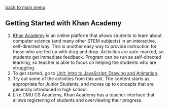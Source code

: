 [back to main menu](https://lindsaycullum.github.io/cs-resource-instructions)

## Getting Started with Khan Academy

<ol>
  <li><a href="https://www.khanacademy.org/computing/computer-programming" target="_blank">Khan Academy</a> is an online platform that allows students to learn about computer science (and many other STEM subjects) in an interactive, self-directed way.  This is another easy way to provide instruction for those who are fed up with drag and drop. Activities are auto-marked, so students get immediate feedback. Program can be run as self-directed learning, so teacher is able to focus on helping the students who are struggling. 
  </li>
  <li>To get started, go to <a href="https://www.khanacademy.org/computing/computer-programming/programming" target="_blank">Unit: Intro to JavaScript: Drawing and Animation</a>.
  </li>
  <li>Try out some of the activities from this unit. The content starts as appropriate for Junior Students, and moves up to concepts that are generally introduced in high school.</li>
  <li>Like CMU CS Academy, Khan Academy has a teacher interface that allows registering of students and overviewing their progress.</li>
      
</ol>


